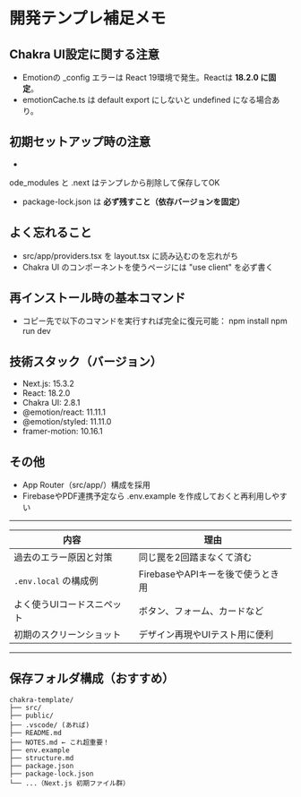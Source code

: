 ﻿# 開発テンプレ補足メモ

## Chakra UI設定に関する注意
- Emotionの _config エラーは React 19環境で発生。Reactは **18.2.0 に固定**。
- emotionCache.ts は default export にしないと undefined になる場合あり。

## 初期セットアップ時の注意
- 
ode_modules と .next はテンプレから削除して保存してOK
- package-lock.json は **必ず残すこと（依存バージョンを固定）**

## よく忘れること
- src/app/providers.tsx を layout.tsx に読み込むのを忘れがち
- Chakra UI のコンポーネントを使うページには "use client" を必ず書く

## 再インストール時の基本コマンド
- コピー先で以下のコマンドを実行すれば完全に復元可能：
npm install
npm run dev

## 技術スタック（バージョン）
- Next.js: 15.3.2
- React: 18.2.0
- Chakra UI: 2.8.1
- @emotion/react: 11.11.1
- @emotion/styled: 11.11.0
- framer-motion: 10.16.1

## その他
- App Router（src/app/）構成を採用
- FirebaseやPDF連携予定なら .env.example を作成しておくと再利用しやすい

---

 内容 | 理由 |
|------|------|
| 過去のエラー原因と対策 | 同じ罠を2回踏まなくて済む |
| `.env.local` の構成例 | FirebaseやAPIキーを後で使うとき用 |
| よく使うUIコードスニペット | ボタン、フォーム、カードなど |
| 初期のスクリーンショット | デザイン再現やUIテスト用に便利 |

---

## 保存フォルダ構成（おすすめ）

```plaintext
chakra-template/
├── src/
├── public/
├── .vscode/ (あれば)
├── README.md
├── NOTES.md ← これ超重要！
├── env.example
├── structure.md
├── package.json
├── package-lock.json
└── ...（Next.js 初期ファイル群）
